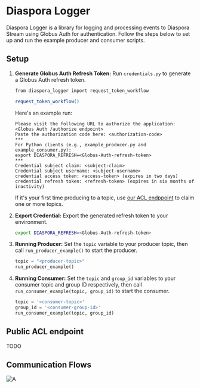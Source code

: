 # Diaspora Logger

Diaspora Logger is a library for logging and processing events to Diaspora Stream using Globus Auth for authentication. Follow the steps below to set up and run the example producer and consumer scripts.

## Setup

1. **Generate Globus Auth Refresh Token:**
    Run `credentials.py` to generate a Globus Auth refresh token.
    ```bash
    from diaspora_logger import request_token_workflow

    request_token_workflow()
    ```
    Here's an example run:
    ```
    Please visit the following URL to authorize the application: <Globus Auth /authorize endpoint>
    Paste the authorization code here: <authorization-code>
    ***
    For Python clients (e.g., example_producer.py and example_consumer.py):
    export DIASPORA_REFRESH=<Globus-Auth-refresh-token>
    ***
    Credential subject claim: <subject-claim>
    Credential subject username: <subject-username>
    credential access token: <access-token> (expires in two days)
    credential refresh token: <refresh-token> (expires in six months of inactivity)
    ```

    If it's your first time producing to a topic, use [our ACL endppoint](http://52.200.217.146:9090/acl) to claim one or more topics.


2. **Export Credential:**
    Export the generated refresh token to your environment.
    ```bash
    export DIASPORA_REFRESH=<Globus-Auth-refresh-token>
    ```

3. **Running Producer:**
    Set the `topic` variable to your producer topic, then call `run_producer_example()` to start the producer.
    ```python
    topic = "<producer-topic>"
    run_producer_example()
    ```

4. **Running Consumer:**
    Set the `topic` and `group_id` variables to your consumer topic and group ID respectively, then call `run_consumer_example(topic, group_id)` to start the consumer.
    ```python
    topic = '<consumer-topic>'
    group_id = '<consumer-group-id>'
    run_consumer_example(topic, group_id)
    ```

## Public ACL endpoint
TODO

## Communication Flows

![A](https://drive.google.com/uc?export=view&id=1wnMFkcafBF5xqCz_tJtf2isAvkT25Hkf)

